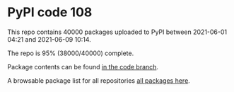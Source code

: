 # PyPI code 108

This repo contains 40000 packages uploaded to PyPI between 
2021-06-01 04:21 and 2021-06-09 10:14.

The repo is 95% (38000/40000) complete.

Package contents can be found [in the code branch](https://github.com/pypi-data/pypi-mirror-108/tree/code/packages).

A browsable package list for all repositories [all packages here](https://pypi-data.github.io/website/repositories/pypi-mirror-108).



